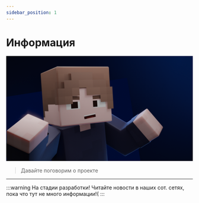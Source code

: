```yaml
---
sidebar_position: 1
---
```


# Информация
![welcome0001.png](welcome0001.png)
> Давайте поговорим о проекте
---
:::warning На стадии разработки!
Читайте новости в наших сот. сетях, пока что тут не много информации!(
:::
